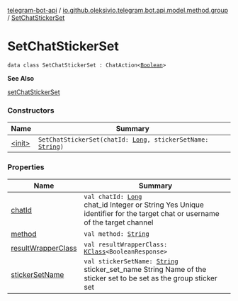 [telegram-bot-api](../../index.md) / [io.github.oleksivio.telegram.bot.api.model.method.group](../index.md) / [SetChatStickerSet](./index.md)

# SetChatStickerSet

`data class SetChatStickerSet : ChatAction<`[`Boolean`](https://kotlinlang.org/api/latest/jvm/stdlib/kotlin/-boolean/index.html)`>`

**See Also**

[setChatStickerSet](#)

### Constructors

| Name | Summary |
|---|---|
| [&lt;init&gt;](-init-.md) | `SetChatStickerSet(chatId: `[`Long`](https://kotlinlang.org/api/latest/jvm/stdlib/kotlin/-long/index.html)`, stickerSetName: `[`String`](https://kotlinlang.org/api/latest/jvm/stdlib/kotlin/-string/index.html)`)` |

### Properties

| Name | Summary |
|---|---|
| [chatId](chat-id.md) | `val chatId: `[`Long`](https://kotlinlang.org/api/latest/jvm/stdlib/kotlin/-long/index.html)<br>chat_id Integer or String Yes Unique identifier for the target chat or username of the target channel |
| [method](method.md) | `val method: `[`String`](https://kotlinlang.org/api/latest/jvm/stdlib/kotlin/-string/index.html) |
| [resultWrapperClass](result-wrapper-class.md) | `val resultWrapperClass: `[`KClass`](https://kotlinlang.org/api/latest/jvm/stdlib/kotlin.reflect/-k-class/index.html)`<BooleanResponse>` |
| [stickerSetName](sticker-set-name.md) | `val stickerSetName: `[`String`](https://kotlinlang.org/api/latest/jvm/stdlib/kotlin/-string/index.html)<br>sticker_set_name String Name of the sticker set to be set as the group sticker set |
